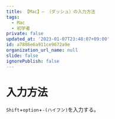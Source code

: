 ```yaml
---
title: 【Mac】— （ダッシュ）の入力方法
tags:
  - Mac
  - 初学者
private: false
updated_at: '2023-01-07T23:48:07+09:00'
id: a7886e6a911ce9672a9e
organization_url_name: null
slide: false
ignorePublish: false
---
```

# 入力方法

`Shift`+`option`+`-(ハイフン)`を入力する。  
